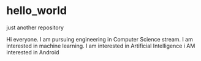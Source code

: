 # hello_world
just another repository

Hi everyone.
 I am pursuing engineering in Computer Science stream.
 I am interested in machine learning.
 I am interested in Artificial Intelligence
i AM interested in Android
